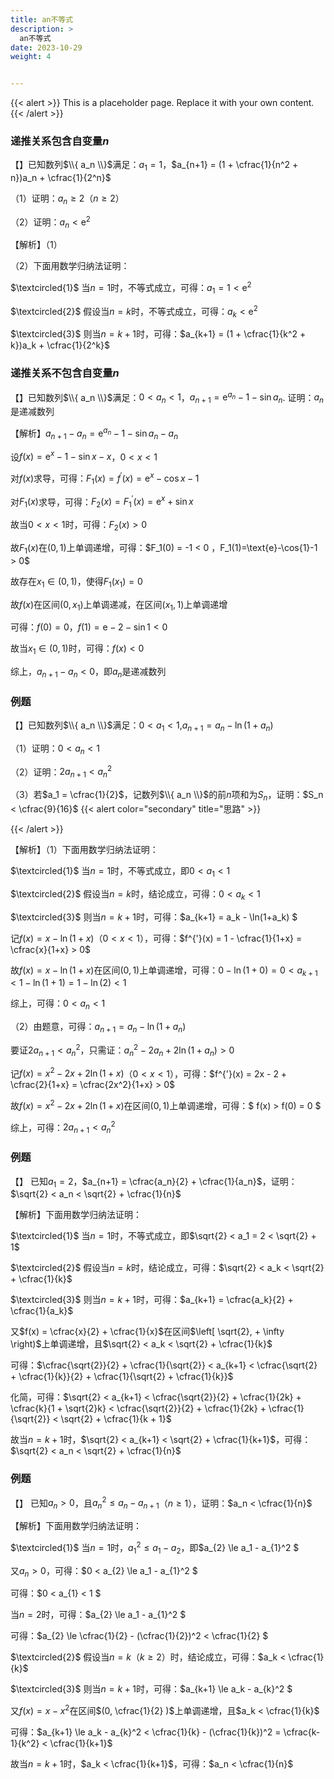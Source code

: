 ```yaml
---
title: an不等式
description: >
  an不等式
date: 2023-10-29
weight: 4


---
```


{{< alert >}}
This is a placeholder page. Replace it with your own content.
{{< /alert >}}

### 递推关系包含自变量$n$

【】已知数列$\\{ a_n  \\}$满足：$a_1 = 1$，$a_{n+1} = (1 + \cfrac{1}{n^2 + n})a_n + \cfrac{1}{2^n}$

（1）证明：$a_n \ge 2$（$n  \ge 2$）

（2）证明：$a_n < \text{e}^2$

【解析】（1）

（2）下面用数学归纳法证明：

$\textcircled{1}$ 当$n = 1$时，不等式成立，可得：$a_1 = 1 < \text{e}^2$

$\textcircled{2}$ 假设当$n = k$时，不等式成立，可得：$a_k < \text{e}^2$

$\textcircled{3}$ 则当$n = k+1$时，可得：$a_{k+1} = (1 + \cfrac{1}{k^2 + k})a_k + \cfrac{1}{2^k}$


### 递推关系不包含自变量$n$

【】已知数列$\\{ a_n  \\}$满足：$0<a_n<1$，$a_{n+1}=\text{e}^{ a_n}-1-\sin{a_n}$. 证明：$a_n$是递减数列

【解析】$a_{n+1}-a_n=\text{e}^{ a_n}-1-\sin{a_n}-a_n$

设$f(x)=\text{e}^{ x}-1-\sin{x}-x$，$0<x<1$

对$f(x)$求导，可得：$F_1(x)=f^{'}(x)=\text{e}^{ x}-\cos{x}-1$

对$F_1(x)$求导，可得：$F_2(x)=F_1^{'}(x)=\text{e}^{ x}+\sin{x}$

故当$0<x<1$时，可得：$F_2(x) > 0$

故$F_1(x)$在$(0,1)$上单调递增，可得：$F_1(0) = -1 < 0 $，$F_1(1)=\text{e}-\cos{1}-1 > 0$

故存在$x_1 \in (0,1)$，使得$F_1(x_1)=0$

故$f(x)$在区间$(0,x_1)$上单调递减，在区间$(x_1,1)$上单调递增

可得：$f(0)=0$，$f(1)=\text{e}-2-\sin{1}<0$

故当$x_1 \in (0,1)$时，可得：$f(x)<0$

综上，$a_{n+1}-a_n < 0$，即$a_n$是递减数列









### 例题

【】已知数列$\\{ a_n  \\}$满足：$0 < a_1 < 1$,$a_{n+1} = a_n - \ln(1+a_n)$

（1）证明：$0 < a_n < 1$

（2）证明：$2a_{n+1} < a_n^2$

（3）若$a_1 = \cfrac{1}{2}$，记数列$\\{ a_n  \\}$的前$n$项和为$S_n$，证明：$S_n < \cfrac{9}{16}$
{{< alert color="secondary" title="思路" >}}

{{< /alert >}}

【解析】（1）下面用数学归纳法证明：

$\textcircled{1}$ 当$n = 1$时，不等式成立，即$0 < a_1 < 1$

$\textcircled{2}$ 假设当$n = k$时，结论成立，可得：$0 < a_k < 1$

$\textcircled{3}$ 则当$n = k+1$时，可得：$a_{k+1} = a_k - \ln(1+a_k) $

记$f(x) = x - \ln(1+x)$（$0 < x < 1$），可得：$f^{'}(x) = 1 - \cfrac{1}{1+x} = \cfrac{x}{1+x} > 0$

故$f(x) = x - \ln(1+x)$在区间$(0,1)$上单调递增，可得：$0 - \ln(1+0) = 0 < a_{k+1} < 1 - \ln(1+1) = 1 - \ln(2) < 1$

综上，可得：$0 < a_n < 1$

（2）由题意，可得：$a_{n+1} = a_n - \ln(1+a_n)$

要证$2a_{n+1} < a_n^2$，只需证：$a_n^2 - 2a_n + 2\ln(1+a_n) > 0$

记$f(x) = x^2 -2x + 2\ln(1+x)$（$0 < x < 1$），可得：$f^{'}(x) = 2x - 2 + \cfrac{2}{1+x} = \cfrac{2x^2}{1+x} > 0$

故$f(x) = x^2 -2x + 2\ln(1+x)$在区间$(0,1)$上单调递增，可得：$ f(x) > f(0) = 0 $

综上，可得：$2a_{n+1} < a_n^2$



### 例题

【】 已知$a_1=2$，$a_{n+1} = \cfrac{a_n}{2} + \cfrac{1}{a_n}$，证明：$\sqrt{2} < a_n < \sqrt{2} + \cfrac{1}{n}$

【解析】下面用数学归纳法证明：

$\textcircled{1}$ 当$n = 1$时，不等式成立，即$\sqrt{2} < a_1 = 2 < \sqrt{2} + 1$

$\textcircled{2}$ 假设当$n = k$时，结论成立，可得：$\sqrt{2} < a_k < \sqrt{2} + \cfrac{1}{k}$

$\textcircled{3}$ 则当$n = k+1$时，可得：$a_{k+1} = \cfrac{a_k}{2} + \cfrac{1}{a_k}$

又$f(x) = \cfrac{x}{2} + \cfrac{1}{x}$在区间$\left[ \sqrt{2}, + \infty  \right)$上单调递增，且$\sqrt{2} < a_k < \sqrt{2} + \cfrac{1}{k}$

可得：$\cfrac{\sqrt{2}}{2} + \cfrac{1}{\sqrt{2}} < a_{k+1} < \cfrac{\sqrt{2} + \cfrac{1}{k}}{2} + \cfrac{1}{\sqrt{2} + \cfrac{1}{k}}$

化简，可得：$\sqrt{2} < a_{k+1} < \cfrac{\sqrt{2}}{2} + \cfrac{1}{2k} + \cfrac{k}{1 + \sqrt{2}k} < \cfrac{\sqrt{2}}{2} + \cfrac{1}{2k} + \cfrac{1}{\sqrt{2}} < \sqrt{2} + \cfrac{1}{k + 1}$

故当$n = k+1$时，$\sqrt{2} < a_{k+1} < \sqrt{2} + \cfrac{1}{k+1}$，可得：$\sqrt{2} < a_n < \sqrt{2} + \cfrac{1}{n}$





### 例题

【】 已知$a_n > 0$，且$a_{n}^2 \le a_n - a_{n+1}$（$n \ge 1$），证明：$a_n < \cfrac{1}{n}$

【解析】下面用数学归纳法证明：

$\textcircled{1}$ 当$n = 1$时，$a_{1}^2 \le a_1 - a_{2}$，即$a_{2} \le a_1 - a_{1}^2 $

又$a_n > 0$，可得：$0 < a_{2} \le a_1 - a_{1}^2 $

可得：$0 < a_{1} < 1 $

当$n = 2$时，可得：$a_{2} \le a_1 - a_{1}^2 $

可得：$a_{2} \le \cfrac{1}{2} - (\cfrac{1}{2})^2 < \cfrac{1}{2} $


$\textcircled{2}$ 假设当$n = k$（$k \ge 2$）时，结论成立，可得：$a_k < \cfrac{1}{k}$

$\textcircled{3}$ 则当$n = k+1$时，可得：$a_{k+1} \le a_k - a_{k}^2 $

又$f(x) = x - x^2$在区间$(0, \cfrac{1}{2} )$上单调递增，且$a_k < \cfrac{1}{k}$

可得：$a_{k+1} \le a_k - a_{k}^2 <  \cfrac{1}{k} - (\cfrac{1}{k})^2 = \cfrac{k-1}{k^2} < \cfrac{1}{k+1}$

故当$n = k+1$时，$a_k < \cfrac{1}{k+1}$，可得：$a_n < \cfrac{1}{n}$










